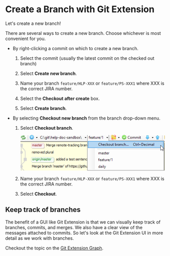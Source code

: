 # Create a Branch with Git Extension

Let's create a new branch!

There are several ways to create a new branch. Choose whichever is most convenient for you.

-  By right-clicking a commit on which to create a new branch.

    1. Select the commit (usually the latest commit on the checked out branch)

    1. Select **Create new branch**.

    1. Name your branch `feature/HLP-XXX` or `feature/PS-XXX1` where XXX is the correct JIRA number.

    1. Select the **Checkout after create** box.

    1. Select **Create branch**.

- By selecting **Checkout new branch** from the branch drop-down menu.

    1. Select **Checkout branch**.

        ![branch](assets/images/gitExt-d14.png)

    1. Name your branch `feature/HLP-XXX` or `feature/PS-XXX1` where XXX is the correct JIRA number.

    1. Select **Checkout**.

## Keep track of branches

The benefit of a GUI like Git Extension is that we can visually keep track of branches, commits, and merges. We also have a clear view of the messages attached to commits. So let's look at the Git Extension UI in more detail as we work with branches.

Checkout the topic on the [Git Extension Graph](branch-graph-gitExt.md).

